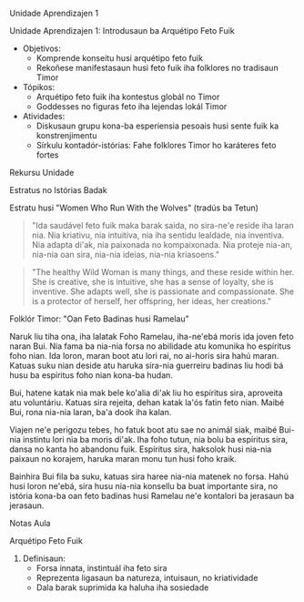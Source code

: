 Unidade Aprendizajen 1

Unidade Aprendizajen 1: Introdusaun ba Arquétipo Feto Fuik
- Objetivos:
  * Komprende konseitu husi arquétipo feto fuik
  * Rekoñese manifestasaun husi feto fuik iha folklores no tradisaun Timor
- Tópikos:
  * Arquétipo feto fuik iha kontestus globál no Timor
  * Goddesses no figuras feto iha lejendas lokál Timor
- Atividades:
  * Diskusaun grupu kona-ba esperiensia pesoais husi sente fuik ka konstrenjimentu
  * Sírkulu kontadór-istórias: Fahe folklores Timor ho karáteres feto fortes

Rekursu Unidade

Estratus no Istórias Badak

Estratu husi "Women Who Run With the Wolves" (tradús ba Tetun)

> "Ida saudável feto fuik maka barak saida, no sira-ne'e reside iha laran nia. Nia kriativu, nia intuitiva, nia iha sentidu lealdade, nia inventiva. Nia adapta di'ak, nia paixonada no kompaixonada. Nia proteje nia-an, nia-nia oan sira, nia-nia ideias, nia-nia kriasoens."

> "The healthy Wild Woman is many things, and these reside within her. She is creative, she is intuitive, she has a sense of loyalty, she is inventive. She adapts well, she is passionate and compassionate. She is a protector of herself, her offspring, her ideas, her creations."

Folklór Timor: "Oan Feto Badinas husi Ramelau"

Naruk liu tiha ona, iha lalatak Foho Ramelau, iha-ne'ebá moris ida joven feto naran Bui. Nia fama ba nia-nia forsa no abilidade atu komunika ho espíritus foho nian. Ida loron, maran boot atu lori rai, no ai-horis sira hahú maran. Katuas suku nian deside atu haruka sira-nia guerreiru badinas liu hodi bá husu ba espíritus foho nian kona-ba hudan.

Bui, hatene katak nia mak bele ko'alia di'ak liu ho espíritus sira, aproveita atu voluntáriu. Katuas sira rejeita, dehan katak la'ós fatin feto nian. Maibé Bui, rona nia-nia laran, ba'a dook iha kalan.

Viajen ne'e perigozu tebes, ho fatuk boot atu sae no animál siak, maibé Bui-nia instintu lori nia ba moris di'ak. Iha foho tutun, nia bolu ba espíritus sira, dansa no kanta ho abandonu fuik. Espíritus sira, haksolok husi nia-nia paixaun no korajem, haruka maran monu tun husi foho kraik.

Bainhira Bui fila ba suku, katuas sira haree nia-nia matenek no forsa. Hahú husi loron ne'ebá, sira husu nia-nia konsellu ba buat importante sira, no istória kona-ba oan feto badinas husi Ramelau ne'e kontalori ba jerasaun ba jerasaun.

Notas Aula

Arquétipo Feto Fuik

1. Definisaun:
   - Forsa innata, instintuál iha feto sira
   - Reprezenta ligasaun ba natureza, intuisaun, no kriatividade
   - Dala barak suprimida ka haluha iha sosiedade